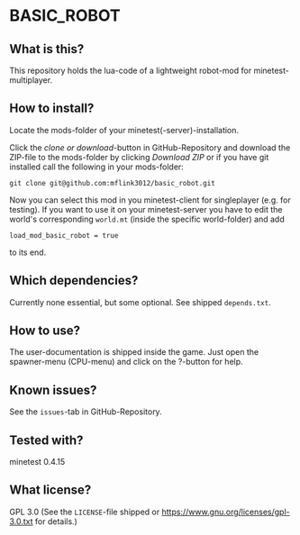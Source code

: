 # BASIC_ROBOT

## What is this?

This repository holds the lua-code of a lightweight robot-mod for minetest-multiplayer.

## How to install?

Locate the mods-folder of your minetest(-server)-installation.

Click the *clone or download*-button in GitHub-Repository and download the ZIP-file to the mods-folder by clicking *Download ZIP* or if you have git installed call the following in your mods-folder:
	
	git clone git@github.com:mflink3012/basic_robot.git

Now you can select this mod in you minetest-client for singleplayer (e.g. for testing). If you want to use it on your minetest-server you have to edit the world's corresponding ``world.mt`` (inside the specific world-folder) and add

	load_mod_basic_robot = true

to its end.

## Which dependencies?

Currently none essential, but some optional.
See shipped ``depends.txt``.

## How to use?

The user-documentation is shipped inside the game.
Just open the spawner-menu (CPU-menu) and click on the ?-button for help.

## Known issues?

See the ``issues``-tab in GitHub-Repository.

## Tested with?

minetest 0.4.15

## What license?

GPL 3.0 (See the ``LICENSE``-file shipped or <https://www.gnu.org/licenses/gpl-3.0.txt> for details.)